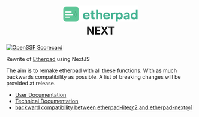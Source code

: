 <h1 align="center">
<img src="./public/static/logo.svg" width="200px">
<br>
NEXT
</h1>

[![OpenSSF Scorecard](https://api.securityscorecards.dev/projects/github.com/ether/etherpad-next/badge)](https://securityscorecards.dev/viewer/?uri=github.com/ether/etherpad-next)

Rewrite of [Etherpad](https://etherpad.org) using NextJS

The aim is to remake etherpad with all these functions. With as much backwards compatibility as possible.
A list of breaking changes will be provided at release.

- [User Documentation](docs/User.md)
- [Technical Documentation](docs/Technical.md)
- [backward compatibility between etherpad-lite@2 and etherpad-next@1](docs/backward-compatibility.md)
